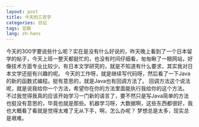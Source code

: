 ```yaml
---
layout: post
title: 今天的三百字
categories: 日记
tags: 豆瓣
lang: zh-hans
---
```

今天的300字要说些什么呢？实在是没有什么好说的，昨天晚上看到了一个日本留学的帖子，今天上班一整天都挺忙的，也没有时间仔细看，匆匆瞅了一眼网站，好像技术方面专业比较少。有日本文学研究的，就是不知道有什么要求，其实我对日本文学还挺有兴趣的呢。
今天的工作呀，就是继续写代码呀，然后看了一下Java的新的函数式编程。挺有意思的，就是Java也有回调方法了。
回调方法这个说法呢，就是说我给你一个方法，希望你在你的方法里面能执行我给你的这个方法。
不过我觉得我真的应该开始学习一门新的语言了，要不然只是写Java简单的方法也挺没有意思的，毕竟也就是那些。机器学习呀，大数据啊，这些东西都很好，我也大概看了看就是觉得太难了无从下手，啊，怎么办呢？
梦想总是太多，现实总是艰难。